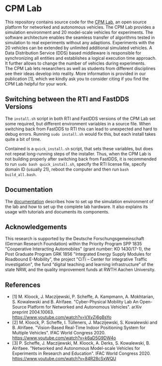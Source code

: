 # CPM Lab
This repository contains source code for the [CPM Lab](https://cpm-lab.embedded.rwth-aachen.de), an open source platform for networked and autonomous vehicles. 
The CPM Lab provides a simulation environment and 20 model-scale vehicles for experiments. The software architecture enables the seamless transfer of algorithms tested in simulation to real experiments without any adaptions. Experiments with the 20 vehicles can be extended by unlimited additional simulated vehicles. A Data Distribution Service (DDS) based middleware is responsible for synchronizing all entities and establishes a logical execution time approach. It further allows to change the number of vehicles during experiments. \
The CPM Lab lets researchers as well as students from different disciplines see their ideas develop into reality.
More information is provided in our publication [1], which we kindly ask you to consider citing if you find the CPM Lab helpful for your work.

## Switching between the RTI and FastDDS Versions

The ``install.sh`` script in both RTI and FastDDS versions of the CPM Lab set
some required, but different environment variables in a source file.
When switching back from FastDDS to RTI this can lead to unexpected and hard to debug errors.
Running ``sudo install.sh`` would fix this, but each install takes quite a bit of time.

Contained is a ``quick_install.sh`` script, that sets these variables,
but does not repeat long-running steps of the installer.
Thus, when the CPM Lab is not building properly after switching back from FastDDS,
it is recommended to run ``sudo bash quick_install.sh``, specify the RTI license file,
specify domain ID (usually 21), reboot the computer and then run ``bash build_all.bash``.

## Documentation
The [documentation](https://cpm-lab.embedded.rwth-aachen.de/doc/) describes how to set up the simulation environment of the lab and how to set up the complete lab hardware. It also explains its usage with tutorials and documents its components.

## Acknowledgements
This research is supported by the Deutsche Forschungsgemeinschaft (German Research Foundation) within the Priority Program SPP 1835 "Cooperative Interacting Automobiles" (grant number: KO 1430/17-1), the Post Graduate Program GRK 1856 "Integrated Energy Supply Modules for Roadbound E-Mobility", the project "CiTi – Center for integrative Traffic investigation", the fund “digital teaching and learning infrastructure” of the state NRW, and the quality improvement funds at RWTH Aachen University.

## References
* [1] M. Kloock, J. Maczijewski, P. Scheffe, A. Kampmann, A. Mokhtarian, S. Kowalewski and B. Alrifaee. "Cyber-Physical Mobility Lab An Open-Source Platform for Networked and Autonomous Vehicles". arXiv preprint 2004.10063. \
  https://www.youtube.com/watch?v=VXvZj6gBsYo
* [2] M. Kloock, P. Scheffe, I. Tülleners, J. Maczijewski, S. Kowalewski and B. Alrifaee. "Vision-Based Real-Time Indoor Positioning System for Multiple Vehicles". IFAC World Congress 2020. \
  https://www.youtube.com/watch?v=k6aD5G9DW4o
* [3] P. Scheffe, J. Maczijewski, M. Kloock, A. Derks, S. Kowalewski, B. Alrifaee. "Networked and Autonomous Model-scale Vehicles for Experiments in Research and Education". IFAC World Congress 2020. \
  https://www.youtube.com/watch?v=84R28cSxWQU
